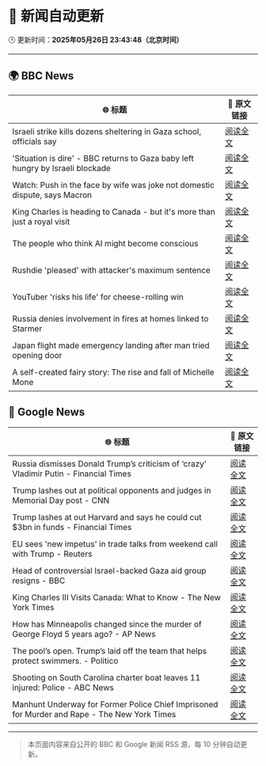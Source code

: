 # 🧠 新闻自动更新

🕒 更新时间：**2025年05月26日 23:43:48（北京时间）**

---

## 🌍 BBC News

| 🌐 标题 | 🔗 原文链接 |
|--------|-------------|
| Israeli strike kills dozens sheltering in Gaza school, officials say | [阅读全文](https://www.bbc.com/news/articles/cz9yjj54v3xo) |
| 'Situation is dire' - BBC returns to Gaza baby left hungry by Israeli blockade | [阅读全文](https://www.bbc.com/news/articles/c5y2kd1nkleo) |
| Watch: Push in the face by wife was joke not domestic dispute, says Macron | [阅读全文](https://www.bbc.com/news/videos/c201e8g0yg3o) |
| King Charles is heading to Canada - but it's more than just a royal visit | [阅读全文](https://www.bbc.com/news/articles/cgkdnmm8k2no) |
| The people who think AI might become conscious | [阅读全文](https://www.bbc.com/news/articles/c0k3700zljjo) |
| Rushdie 'pleased' with attacker's maximum sentence | [阅读全文](https://www.bbc.com/news/articles/c5y2kg77drzo) |
| YouTuber 'risks his life' for cheese-rolling win | [阅读全文](https://www.bbc.com/news/articles/czj4vw0m3lzo) |
| Russia denies involvement in fires at homes linked to Starmer | [阅读全文](https://www.bbc.com/news/articles/c79evj9ed9lo) |
| Japan flight made emergency landing after man tried opening door | [阅读全文](https://www.bbc.com/news/articles/cgmjzlj0g30o) |
| A self-created fairy story: The rise and fall of Michelle Mone | [阅读全文](https://www.bbc.com/news/articles/cwyvqqr51pno) |

## 📰 Google News

| 🌐 标题 | 🔗 原文链接 |
|--------|-------------|
| Russia dismisses Donald Trump’s criticism of ‘crazy’ Vladimir Putin - Financial Times | [阅读全文](https://news.google.com/rss/articles/CBMicEFVX3lxTFB1RUJDMTNkUHFVSjFQVmd0WDVtLU9neXlZVlI4S3NqVjA3SDR6elhtRWVfNjdURGpPQkNHU0hIZUNQblNmdDB2ZGFJdEM5LXBpTF9VVmpuSjlVRHcyWGhrTWhjTWdlUnNzYkpIZFV6UTk?oc=5) |
| Trump lashes out at political opponents and judges in Memorial Day post - CNN | [阅读全文](https://news.google.com/rss/articles/CBMihAFBVV95cUxQcnpWWTFiSmtTSUhwRFVCUGpjbXhiUGl0ZVFwTUNNdmViTk9Gd0NJSDJDSG9pekJKSzJ0NUJ4RlZfcy1jLWhfWVlHNUV6N1dSWlg1R2taV2xKOU1MOU50Rmt2WVZfeXdwQjdJUTlibGxDQW5NQ2x2VXA0OWFRcC1DV2N1U3o?oc=5) |
| Trump lashes at out Harvard and says he could cut $3bn in funds - Financial Times | [阅读全文](https://news.google.com/rss/articles/CBMicEFVX3lxTFBacDRmcUw4dFhOemRsaE5iQzNJdS13N3h1N2xPeGlLaUR5aU0xa0ZXWUhOQnhQNjBQOTdCN2NaOFVqaGNRY3JDN1RKMy1yM0lvNS1JNnE0SlVzU0tBWkI2YnhpV0hsNWRrTGRmWHhuVjI?oc=5) |
| EU sees 'new impetus' in trade talks from weekend call with Trump - Reuters | [阅读全文](https://news.google.com/rss/articles/CBMiogFBVV95cUxQR1dlTDc1T2dCUUQzN1pSNU9tUFJ5Z2tmWjVEUzMyemZDRHZfNzdVc09aYk84amowNTBCNzNTLVFGMW5nZWx2VzB3YVdsbzAxZ2dBU1FteHRqRFhuT3NnRU91VThNWUpZcDlHa3NWdnhPR1hQeFE5bmU4TUI4a0Vhcnkta0pvZ01zSENfQzhCUUNraVNDcVpPUWRYREN6S3RabWc?oc=5) |
| Head of controversial Israel-backed Gaza aid group resigns - BBC | [阅读全文](https://news.google.com/rss/articles/CBMiWkFVX3lxTFAzbFU4ZDRvN0QyLVY4X1RQX0wyOXkyRUFCcl9MVS1jN1ZSeEVIZnBqc0RqSHE1SXBhWlFrM3BxSEZSZEtuaDl5MHkyVWFqZFFXa2FUWFIzaVQxd9IBX0FVX3lxTE9rQ0dHVjJKLWRUbWxFVjlPZ1Z4QUNBd0Y2WGJyWnI4VUN4bktaZTRXN3NvUUZqSXZ0Vk9OeVoyRHVCanNDR01GNUdfYUI1UThBTWItelRDNkc2TU4wb3M4?oc=5) |
| King Charles III Visits Canada: What to Know - The New York Times | [阅读全文](https://news.google.com/rss/articles/CBMijAFBVV95cUxOQ2NmX0cweE1fVEpEaXhrUVZnakZPMERuSFZCR1VwcjdUbm9iVzREbVhuTEcyRHc5bFBiOWJHM3RoVU5JWGxLSF9YLW0yYTJQNlVWVXNwdmYySkNzd1RIaFUxb2ZQTFFTaGN5VGRraElHYTVVZ2VXSUM5a0hfTmhwUXo0em5FUFUxT0RGRA?oc=5) |
| How has Minneapolis changed since the murder of George Floyd 5 years ago? - AP News | [阅读全文](https://news.google.com/rss/articles/CBMipgFBVV95cUxQTUZMSlQyaGJHemJNdUdZbERmRnV3alQ1ZU43U1N1OXdhMUlRRFJWRndoNllaMmppLU5nOXJMNGxxM2drZ2FKc2dkUVQtYlFnS2FRQnByRVN5T2k5MGJ6Qmp1akJwOGVYSWV1Y0kyN0RHNXhLcUhWQlVMNXNfUTd0andUdW9fUzM2SjJzOTB3NG5GalZSU0FUTFdmR1hwNG9heUs5Tl9B?oc=5) |
| The pool’s open. Trump’s laid off the team that helps protect swimmers. - Politico | [阅读全文](https://news.google.com/rss/articles/CBMiuAFBVV95cUxQREZBamVEamNseEh3Q3ltcU1NbEpnR2lpejh1eWdfQWRvRXVZUkdlOVZhREZVdHpxcnBPd01wVlZkOWZUSXhWall3bzliUVBnNHRrOGZ6MWhxWWJMYjk0VDhZZWQwbk1XUEE3Tk1xMnVXTHJRb3Z4cUowVmJQS0NnR1pDQXRvMnM4eWpXZjBQQ2ZBbmlqZlJ0VnQ4VzZLLUNSWGRuUl9wdEI2ZjFFXzV2YUp3QmRjT2Np?oc=5) |
| Shooting on South Carolina charter boat leaves 11 injured: Police - ABC News | [阅读全文](https://news.google.com/rss/articles/CBMipgFBVV95cUxPRWJjb19QRVVJQS03bzBvXzVTVFhka2lPOTNwVjA1aVBxbk1OTWN3V0N6YjRHd1dfN2VEM01uZGFZVDJGNW5NbVBQQURMMVNLWnBDYko5VTQyWDNIaFRPSk52b3Yzd1ZlS3hmVF9OMWxaUTUySU5hSHphM0JlV3I5UkNfTndiUXRJdE5KNWVhRFRqdk1HdmRGeUdsTHdhazJJY09BWnVn0gGrAUFVX3lxTE84S0xOSHRwaTVtcnNNQ0V3UURyOWxreEtraFV5Z2J1RE9Wa0RlMUNib1JVWnVZWjRURFE4ZU5MUm1pRU5fQzhTbHlvNXFSUFd4MnJOdUFkSDBTNENpMVp2THMtak1UaFo2aGp4OXp4bVVDX2MzQzFSd28tLVE2S3NVc2RMNUJVM3NhUWpyaXdnUkhnblVMTjlER2NhRkNQR0FELUUtbG51TFhsMA?oc=5) |
| Manhunt Underway for Former Police Chief Imprisoned for Murder and Rape - The New York Times | [阅读全文](https://news.google.com/rss/articles/CBMihAFBVV95cUxQNzZtOVFkWURaT2NxT0xTRjB4RTZwVlk3ZFE2ZS1JaXpuRmR3UmNjRlFONV9haEc1aElsMFdJdWJNX3BrU0FCQmcyX3RBMWtneVhsTkJnazl2ZEgzUTBCa1U3TkF1UXg3d2NRT24yb1NUNFVRdDBXS3M2dF9nTmkycTA5NWE?oc=5) |

---
> 本页面内容来自公开的 BBC 和 Google 新闻 RSS 源，每 10 分钟自动更新。
